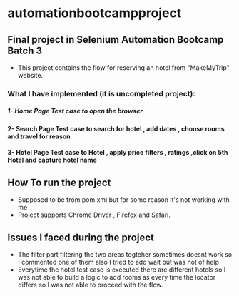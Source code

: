 # automationbootcampproject 
## Final project in Selenium Automation Bootcamp Batch 3

 * This project contains the flow for reserving an hotel from "MakeMyTrip" website.
  ###  What I have implemented (it is uncompleted project):
##### 1- Home Page Test case to open the browser
####  2- Search Page Test case to search for hotel , add dates , choose rooms and travel for reason
####  3- Hotel Page Test case to Hotel , apply price  filters , ratings ,click on 5th  Hotel and capture hotel name

## How To run the project
* Supposed to be from pom.xml but for some reason it's not working with me
* Project supports Chrome Driver , Firefox and Safari.

## Issues I faced during the project
 * The filter part filtering the two areas togteher sometimes doesnt work so I commented one of them also I tried to add wait but was not of help
 * Everytime the hotel test case is executed there are different hotels so I was not able to build a logic to add rooms as every time the locator differs so I was not able to        proceed with the flow.
 
 



